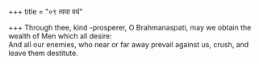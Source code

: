 +++
title = "०९ त्वया वयं"

+++
Through thee, kind -prosperer, O Brahmanaspati, may we obtain the wealth of Men which all desire:  
     And all our enemies, who near or far away prevail against us, crush, and leave them destitute.